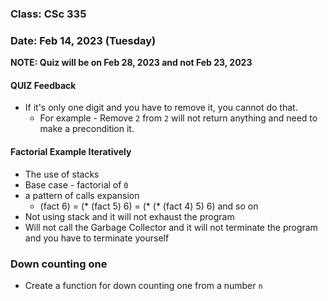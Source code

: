 ### Class: CSc 335 
### Date: Feb 14, 2023 (Tuesday)

**NOTE: Quiz will be on Feb 28, 2023 and not Feb 23, 2023**

#### QUIZ Feedback 
- If it's only one digit and you have to remove it, you cannot do that. 
    - For example - Remove `2` from `2` will not return anything and need to make a precondition it. 


#### Factorial Example Iteratively
- The use of stacks
- Base case - factorial of `0`
- a pattern of calls expansion
    - (fact 6) = (* (fact 5) 6) = (* (* (fact 4) 5) 6) and so on
- Not using stack and it will not exhaust the program 
- Will not call the Garbage Collector and it will not terminate the program and you have to terminate yourself

### Down counting one 
- Create a function for down counting one from a number `n` 
